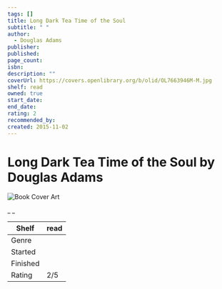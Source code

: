 ```yaml
---
tags: []
title: Long Dark Tea Time of the Soul
subtitle: " "
author:
  - Douglas Adams
publisher:
published:
page_count:
isbn:
description: ""
coverUrl: https://covers.openlibrary.org/b/olid/OL7663946M-M.jpg
shelf: read
owned: true
start_date:
end_date:
rating: 2
recommended_by:
created: 2015-11-02
---
```


# Long Dark Tea Time of the Soul by Douglas Adams

![Book Cover Art](https://covers.openlibrary.org/b/olid/OL7663946M-M.jpg)

_ _

| Shelf | read |
| --- | --- |
| Genre |  |
| Started |  |
| Finished |  |
| Rating | 2/5 |

